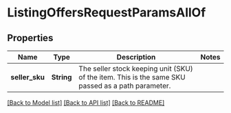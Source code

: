 # ListingOffersRequestParamsAllOf

## Properties

Name | Type | Description | Notes
------------ | ------------- | ------------- | -------------
**seller_sku** | **String** | The seller stock keeping unit (SKU) of the item. This is the same SKU passed as a path parameter. | 

[[Back to Model list]](../README.md#documentation-for-models) [[Back to API list]](../README.md#documentation-for-api-endpoints) [[Back to README]](../README.md)


